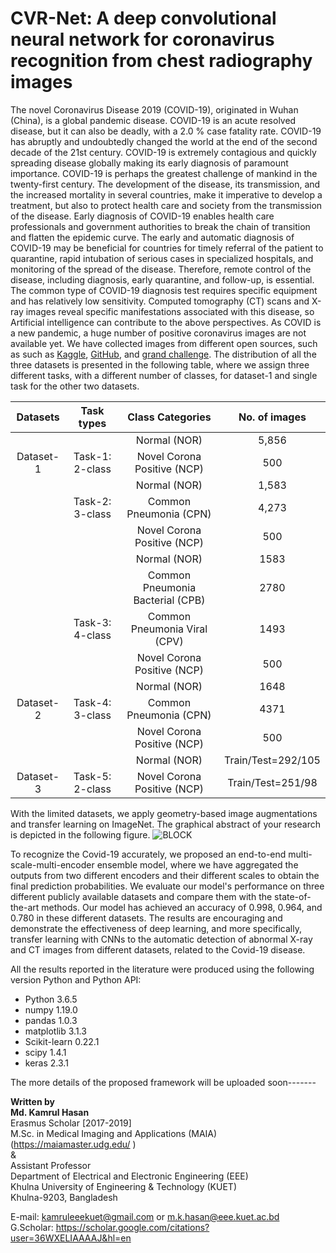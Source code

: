 # CVR-Net: A deep convolutional neural network for coronavirus recognition from chest radiography images

The novel Coronavirus Disease 2019 (COVID-19), originated in Wuhan (China), is a global pandemic disease. COVID-19 is an acute resolved disease, but it can also be deadly, with a 2.0 % case fatality rate. COVID-19 has abruptly and undoubtedly changed the world at the end of the second decade of the 21st century. COVID-19 is extremely contagious and quickly spreading disease globally making its early diagnosis of paramount importance. COVID-19 is perhaps the greatest challenge of mankind in the twenty-first century. The development of the disease, its transmission, and the increased mortality in several countries, make it imperative to develop a treatment, but also to protect health care and society from the transmission of the disease. Early diagnosis of COVID-19 enables health care professionals and government authorities to break the chain of transition and flatten the epidemic curve. The early and automatic diagnosis of COVID-19 may be beneficial for countries for timely referral of the patient to quarantine, rapid intubation of serious cases in specialized hospitals, and monitoring of the spread of the disease. Therefore, remote control of the disease, including diagnosis, early quarantine, and follow-up, is essential. The common type of COVID-19 diagnosis test requires specific equipment and has relatively low sensitivity. Computed tomography (CT) scans and X-ray images reveal specific manifestations associated with this disease, so Artificial intelligence can contribute to the above perspectives. As COVID is a new pandemic, a huge number of positive coronavirus images are not available yet. We have collected images from different open sources, such as such as [Kaggle](https://www.kaggle.com/paultimothymooney/chest-xray-pneumonia), [GitHub](https://github.com/ieee8023/covid-chestxray-dataset), and [grand challenge](https://covid-ct.grand-challenge.org/). The distribution of all the three datasets is presented in the following table, where we assign three different tasks, with a different number of classes, for dataset-1 and single task for the other two datasets.

|  Datasets |    Task types   |         Class Categories         |     No. of images    |
|:---------:|:---------------:|:--------------------------------:|:--------------------:|
|           |                 |           Normal (NOR)           |         5,856        |
| Dataset-1 | Task-1: 2-class |    Novel Corona Positive (NCP)   |          500         |
|           |                 |           Normal (NOR)           |         1,583        |
|           | Task-2: 3-class |      Common Pneumonia (CPN)      |         4,273        |
|           |                 |    Novel Corona Positive (NCP)   |          500         |
|           |                 |           Normal (NOR)           |         1583         |
|           |                 | Common Pneumonia Bacterial (CPB) |         2780         |
|           | Task-3: 4-class |   Common Pneumonia Viral (CPV)   |         1493         |
|           |                 |    Novel Corona Positive (NCP)   |          500         |
|           |                 |           Normal (NOR)           |         1648         |
| Dataset-2 | Task-4: 3-class |      Common Pneumonia (CPN)      |         4371         |
|           |                 |    Novel Corona Positive (NCP)   |          500         |
|           |                 |           Normal (NOR)           | Train/Test=292/105   |
| Dataset-3 | Task-5: 2-class |    Novel Corona Positive (NCP)   |   Train/Test=251/98  |


With the limited datasets, we apply geometry-based image augmentations and transfer learning on ImageNet. The graphical abstract of your research is depicted in the following figure. 
![BLOCK](https://user-images.githubusercontent.com/32570071/87485156-edaabc80-c659-11ea-82f2-4540258af049.png) 

To recognize the Covid-19 accurately, we proposed an end-to-end multi-scale-multi-encoder ensemble model, where we have aggregated the outputs from two different encoders and their different scales to obtain the final prediction probabilities. We evaluate our model's performance on three different publicly available datasets and compare them with the state-of-the-art methods. Our model has achieved an accuracy of 0.998, 0.964, and 0.780 in these different datasets. The results are encouraging and demonstrate the effectiveness of deep learning, and more specifically, transfer learning with CNNs to the automatic detection of abnormal X-ray and CT images from different datasets, related to the Covid-19 disease.



All the results reported in the literature were produced using the following version Python and Python API:

<ul>
    <li>Python 3.6.5</li>
    <li>numpy 1.19.0</li>
    <li>pandas 1.0.3</li>
    <li>matplotlib 3.1.3</li>
    <li>Scikit-learn 0.22.1</li>
    <li>scipy 1.4.1</li>
    <li>keras 2.3.1</li>
   
</ul>

The more details of the proposed framework will be uploaded soon-------


**Written by**<br>
**Md. Kamrul Hasan**  <br>
Erasmus Scholar [2017-2019] <br>
M.Sc. in Medical Imaging and Applications (MAIA)(https://maiamaster.udg.edu/ ) <br>
& <br>
Assistant Professor <br>
Department of Electrical and Electronic Engineering (EEE) <br>
Khulna University of Engineering & Technology (KUET) <br>
Khulna-9203, Bangladesh <br>


E-mail: kamruleeekuet@gmail.com or m.k.hasan@eee.kuet.ac.bd<br>
G.Scholar: https://scholar.google.com/citations?user=36WXELIAAAAJ&hl=en
